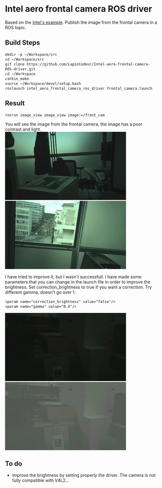 # Intel aero frontal camera ROS driver
Based on the [Intel's example](https://github.com/intel-aero/sample-apps/blob/master/hd-camera/hd-camera.cpp).
Publish the image from the frontal camera in a ROS topic.

## Build Steps

```
mkdir -p ~/Workspace/src
cd ~/Workspace/src
git clone https://github.com/LapinCodeur/Intel-aero-frontal-camera-ROS-driver.git
cd ~/Workspace
catkin_make
source ~/Workspace/devel/setup.bash
roslaunch intel_aero_frontal_camera_ros_driver frontal_camera.launch
```

## Result

```
rosrun image_view image_view image:=/front_cam
```
You will see the image from the frontal camera, the image has a poor contrast and light.
![result](images/front_cam_screenshot_07.02.20192.png "Result no correction")![outdoor](images/front_cam_screenshot_04.03.2019.png "Outdoor no correction")

I have tried to improve it, but I wasn't successfull.
I have made some parameters that you can change in the launch file in order to improve the brightness.
Set correction_brightness to true if you want a correction.
Try different gamma, doesn't go over 1.
```
<param name="correction_brightness" value="false"/>
<param name="gamma" value="0.4"/>
```
![Without correction](images/front_cam_screenshot_08.02.2019.png "Without correction")![With correction](images/front_cam_screenshot_08.02.20192.png "With correction")

## To do

- Improve the brightness by setting properly the driver. The camera is not fully compatible with V4L2...
